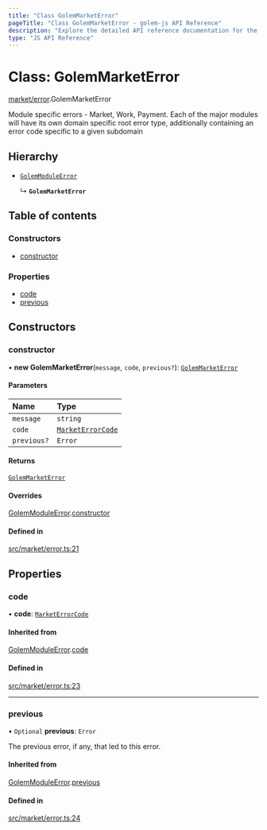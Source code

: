 ```yaml
---
title: "Class GolemMarketError"
pageTitle: "Class GolemMarketError - golem-js API Reference"
description: "Explore the detailed API reference documentation for the Class GolemMarketError within the golem-js SDK for the Golem Network."
type: "JS API Reference"
---
```

# Class: GolemMarketError

[market/error](../modules/market_error).GolemMarketError

Module specific errors - Market, Work, Payment.
Each of the major modules will have its own domain specific root error type,
additionally containing an error code specific to a given subdomain

## Hierarchy

- [`GolemModuleError`](shared_error_golem_error.GolemModuleError)

  ↳ **`GolemMarketError`**

## Table of contents

### Constructors

- [constructor](market_error.GolemMarketError#constructor)

### Properties

- [code](market_error.GolemMarketError#code)
- [previous](market_error.GolemMarketError#previous)

## Constructors

### constructor

• **new GolemMarketError**(`message`, `code`, `previous?`): [`GolemMarketError`](market_error.GolemMarketError)

#### Parameters

| Name | Type |
| :------ | :------ |
| `message` | `string` |
| `code` | [`MarketErrorCode`](../enums/market_error.MarketErrorCode) |
| `previous?` | `Error` |

#### Returns

[`GolemMarketError`](market_error.GolemMarketError)

#### Overrides

[GolemModuleError](shared_error_golem_error.GolemModuleError).[constructor](shared_error_golem_error.GolemModuleError#constructor)

#### Defined in

[src/market/error.ts:21](https://github.com/golemfactory/golem-js/blob/570126bc/src/market/error.ts#L21)

## Properties

### code

• **code**: [`MarketErrorCode`](../enums/market_error.MarketErrorCode)

#### Inherited from

[GolemModuleError](shared_error_golem_error.GolemModuleError).[code](shared_error_golem_error.GolemModuleError#code)

#### Defined in

[src/market/error.ts:23](https://github.com/golemfactory/golem-js/blob/570126bc/src/market/error.ts#L23)

___

### previous

• `Optional` **previous**: `Error`

The previous error, if any, that led to this error.

#### Inherited from

[GolemModuleError](shared_error_golem_error.GolemModuleError).[previous](shared_error_golem_error.GolemModuleError#previous)

#### Defined in

[src/market/error.ts:24](https://github.com/golemfactory/golem-js/blob/570126bc/src/market/error.ts#L24)
